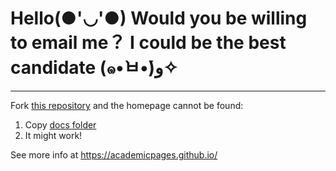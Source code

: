# Hello(●'◡'●) Would you be willing to email me？ I could be the best candidate (๑•̀ㅂ•́)و✧


***
Fork [this repository](https://github.com/academicpages/academicpages.github.io) and the homepage cannot be found:
1. Copy [docs folder ](https://github.com/ShianLin/shianlin.github.io/tree/main/docs) 
2. It might work!

See more info at https://academicpages.github.io/

